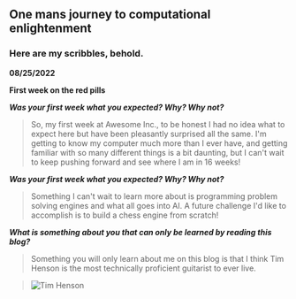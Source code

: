 ## One mans journey to computational enlightenment

### Here are my scribbles, behold.

**08/25/2022**

**First week on the red pills**

***Was your first week what you expected? Why? Why not?***

> So, my first week at Awesome Inc., to be honest I had no idea what to expect here but have been pleasantly surprised all the same. I'm 
getting to know my computer much more than I ever have, and getting familiar with so many different things is a bit daunting, but I can't
wait to keep pushing forward and see where I am in 16 weeks!

***Was your first week what you expected? Why? Why not?***

> Something I can't wait to learn more about is programming problem solving engines and what all goes into AI. A future challenge I'd like 
to accomplish is to build a chess engine from scratch!

***What is something about you that can only be learned by reading this blog?***

> Something you will only learn about me on this blog is that I think Tim Henson is the most technically proficient guitarist to ever live.

>![Tim Henson](https://encrypted-tbn0.gstatic.com/images?q=tbn:ANd9GcSfo9PACx-E9qfbAZUN325IUBHrHnKUi2gOTw&usqp=CAU)
